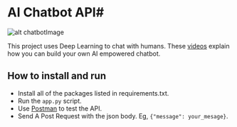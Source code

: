 # AI Chatbot API#

![alt chatbotImage](https://www.ometrics.com/blog/wp-content/uploads/2018/10/chatbot_thumb.png)

This project uses Deep Learning to chat with humans. 
These [videos](https://www.youtube.com/watch?v=jBXAi-Vm_-g&list=PLzMcBGfZo4-ndH9FoC4YWHGXG5RZekt-Q&index=5) explain how you can build your own AI empowered chatbot.

## How to install and run ##

* Install all of the packages listed in requirements.txt.
* Run the `app.py` script.
* Use [Postman](https://www.postman.com/) to test the API.
* Send A Post Request with the json body. Eg, `{"message": your_mesage}`.







